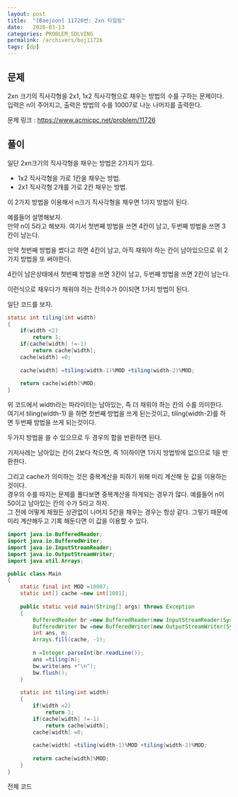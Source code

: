 ```yaml
---
layout: post
title:  "[Baejoon] 11726번: 2xn 타일링"
date:   2020-03-13
categories: PROBLEM_SOLVING
permalink: /archivers/boj11726
tags: [dp]
---
```


## 문제

2xn 크기의 직사각형을 2x1, 1x2 직사각형으로 채우는 방법의 수를 구하는 문제이다.   
입력은 n이 주어지고, 출력은 방법의 수를 10007로 나눈 나머지를 출력한다.   

문제 링크 : <https://www.acmicpc.net/problem/11726>   

## 풀이
일단 2xn크기의 직사각형을 채우는 방법은 2가지가 있다.   
- 1x2 직사각형을 가로 1칸을 채우는 방법.
- 2x1 직사각형 2개를 가로 2칸 채우는 방법.

이 2가지 방법을 이용해서 n크기 직사각형을 채우면 1가지 방법이 된다.   

예를들어 설명해보자.   
만약 n이 5라고 해보자.
여기서 첫번째 방법을 쓰면 4칸이 남고, 두번째 방법을 쓰면 3칸이 남는다.

만약 첫번째 방법을 썼다고 하면 4칸이 남고, 아직 채워야 하는 칸이 남아있으므로 위 2가지
방법을 또 써야한다.

4칸이 남은상태에서 첫번째 방법을 쓰면 3칸이 남고, 두번째 방법을 쓰면 2칸이 남는다.

이런식으로 채우다가 채워야 하는 칸의수가 0이되면 1가지 방법이 된다.

일단 코드를 보자.

~~~java
static int tiling(int width)
{
	if(width <2)
		return 1;
	if(cache[width] !=-1)
		return cache[width];
	cache[width] =0;
	
	cache[width] =tiling(width-1)%MOD +tiling(width-2)%MOD;
	
	return cache[width]%MOD;
}
~~~

위 코드에서 width라는 파라미터는 남아있는, 즉 더 채워야 하는 칸의 수를 의미한다.   
여기서 tiling(width-1) 을 하면 첫번째 방법을 쓰게 된는것이고,
tiling(width-2)를 하면 두번째 방법을 쓰게 되는것이다.

두가지 방법을 쓸 수 있으므로 두 경우의 합을 반환하면 된다.

기저사례는 남아있는 칸이 2보다 작으면, 즉 1이하이면 1가지 방법밖에 없으므로 1을 반환한다.

그리고 cache가 의미하는 것은 중복계산을 피하기 위해 미리 계산해 둔 값을 이용하는 것이다.   
경우의 수를 따지는 문제를 풀다보면 중복계산을 하게되는 경우가 많다.
예를들어 n이 50이고 남아있는 칸의 수가 5라고 하자.   
그 전에 어떻게 채웠든 상관없이 나머지 5칸을 채우는 경우는 항상 같다.
그렇기 때문에 미리 계산해두고 기록 해둔다면 이 값을 이용할 수 있다.   

~~~java
import java.io.BufferedReader;
import java.io.BufferedWriter;
import java.io.InputStreamReader;
import java.io.OutputStreamWriter;
import java.util.Arrays;

public class Main
{
	static final int MOD =10007;
	static int[] cache =new int[1001];
	
	public static void main(String[] args) throws Exception
	{
		BufferedReader br =new BufferedReader(new InputStreamReader(System.in));
		BufferedWriter bw =new BufferedWriter(new OutputStreamWriter(System.out));
		int ans, n;
		Arrays.fill(cache, -1);
		
		n =Integer.parseInt(br.readLine());
		ans =tiling(n);
		bw.write(ans +"\n");
		bw.flush();
	}
	
	static int tiling(int width)
	{
		if(width <2)
			return 1;
		if(cache[width] !=-1)
			return cache[width];
		cache[width] =0;
		
		cache[width] =tiling(width-1)%MOD +tiling(width-2)%MOD;
		
		return cache[width]%MOD;
	}
}
~~~

전체 코드

